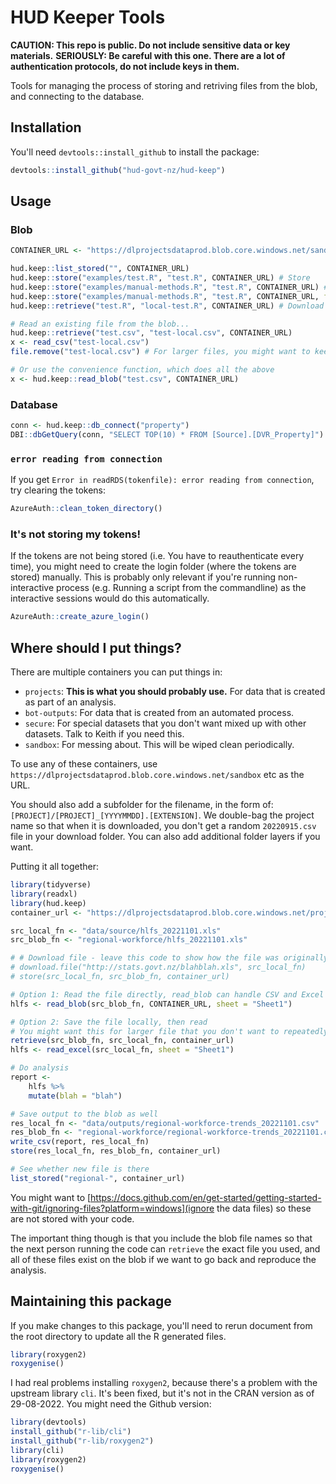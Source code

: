 # HUD Keeper Tools
**CAUTION: This repo is public. Do not include sensitive data or key materials.**
**SERIOUSLY: Be careful with this one. There are a lot of authentication protocols, do not include keys in them.**

Tools for managing the process of storing and retriving files from the blob, and connecting to the database.

## Installation
You'll need `devtools::install_github` to install the package:
```R
devtools::install_github("hud-govt-nz/hud-keep")
```


## Usage
### Blob
```R
CONTAINER_URL <- "https://dlprojectsdataprod.blob.core.windows.net/sandbox"

hud.keep::list_stored("", CONTAINER_URL)
hud.keep::store("examples/test.R", "test.R", CONTAINER_URL) # Store
hud.keep::store("examples/manual-methods.R", "test.R", CONTAINER_URL) # Overwrite - won't work, because the hashes don't match
hud.keep::store("examples/manual-methods.R", "test.R", CONTAINER_URL, forced = TRUE) # Overwrite - will work, because of the forced flag
hud.keep::retrieve("test.R", "local-test.R", CONTAINER_URL) # Download - is local-test.R the same as examples/test.R or examples/manual-methods.R?

# Read an existing file from the blob...
hud.keep::retrieve("test.csv", "test-local.csv", CONTAINER_URL)
x <- read_csv("test-local.csv")
file.remove("test-local.csv") # For larger files, you might want to keep the local version to avoid having to download every time

# Or use the convenience function, which does all the above
x <- hud.keep::read_blob("test.csv", CONTAINER_URL)
```

### Database
```R
conn <- hud.keep::db_connect("property")
DBI::dbGetQuery(conn, "SELECT TOP(10) * FROM [Source].[DVR_Property]")
```

### `error reading from connection`
If you get `Error in readRDS(tokenfile): error reading from connection`, try clearing the tokens:
```R
AzureAuth::clean_token_directory()
```

### It's not storing my tokens!
If the tokens are not being stored (i.e. You have to reauthenticate every time), you might need to create the login folder (where the tokens are stored) manually. This is probably only relevant if you're running non-interactive process (e.g. Running a script from the commandline) as the interactive sessions would do this automatically.
```R
AzureAuth::create_azure_login()
```


## Where should I put things?
There are multiple containers you can put things in:
* `projects`: **This is what you should probably use.** For data that is created as part of an analysis.
* `bot-outputs`: For data that is created from an automated process.
* `secure`: For special datasets that you don't want mixed up with other datasets. Talk to Keith if you need this.
* `sandbox`: For messing about. This will be wiped clean periodically.

To use any of these containers, use `https://dlprojectsdataprod.blob.core.windows.net/sandbox` etc as the URL.

You should also add a subfolder for the filename, in the form of: `[PROJECT]/[PROJECT]_[YYYYMMDD].[EXTENSION]`. We double-bag the project name so that when it is downloaded, you don't get a random `20220915.csv` file in your download folder. You can also add additional folder layers if you want.

Putting it all together:
```R
library(tidyverse)
library(readxl)
library(hud.keep)
container_url <- "https://dlprojectsdataprod.blob.core.windows.net/projects"

src_local_fn <- "data/source/hlfs_20221101.xls"
src_blob_fn <- "regional-workforce/hlfs_20221101.xls"

# # Download file - leave this code to show how the file was originally retrieved
# download.file("http://stats.govt.nz/blahblah.xls", src_local_fn)
# store(src_local_fn, src_blob_fn, container_url)

# Option 1: Read the file directly, read_blob can handle CSV and Excel (you'll need to name the sheet)
hlfs <- read_blob(src_blob_fn, CONTAINER_URL, sheet = "Sheet1")

# Option 2: Save the file locally, then read
# You might want this for larger file that you don't want to repeatedly download, or if the reading is not straightforward
retrieve(src_blob_fn, src_local_fn, container_url)
hlfs <- read_excel(src_local_fn, sheet = "Sheet1")

# Do analysis
report <-
    hlfs %>%
    mutate(blah = "blah")

# Save output to the blob as well
res_local_fn <- "data/outputs/regional-workforce-trends_20221101.csv"
res_blob_fn <- "regional-workforce/regional-workforce-trends_20221101.csv"
write_csv(report, res_local_fn)
store(res_local_fn, res_blob_fn, container_url)

# See whether new file is there
list_stored("regional-", container_url)
```

You might want to [https://docs.github.com/en/get-started/getting-started-with-git/ignoring-files?platform=windows](ignore the data files) so these are not stored with your code.

The important thing though is that you include the blob file names so that the next person running the code can `retrieve` the exact file you used, and all of these files exist on the blob if we want to go back and reproduce the analysis.


## Maintaining this package
If you make changes to this package, you'll need to rerun document from the root directory to update all the R generated files.
```R
library(roxygen2)
roxygenise()
```

I had real problems installing `roxygen2`, because there's a problem with the upstream library `cli`. It's been fixed, but it's not in the CRAN version as of 29-08-2022. You might need the Github version:
```R
library(devtools)
install_github("r-lib/cli")
install_github("r-lib/roxygen2")
library(cli)
library(roxygen2)
roxygenise()
```
